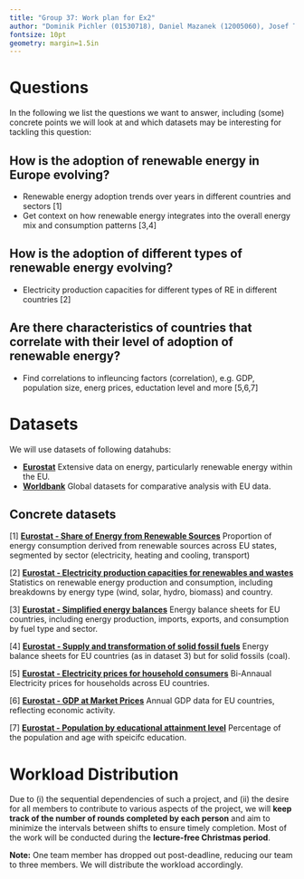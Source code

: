 ```yaml
---
title: "Group 37: Work plan for Ex2"
author: "Dominik Pichler (01530718), Daniel Mazanek (12005060), Josef Taha (11920555)"
fontsize: 10pt
geometry: margin=1.5in
---
```


# Questions
In the following we list the questions we want to answer, including (some) concrete points we will look at and which datasets may be interesting for tackling this question:

## How is the adoption of renewable energy in Europe evolving?
- Renewable energy adoption trends over years in different countries and sectors [1]
- Get context on how renewable energy integrates into the overall energy mix and consumption patterns [3,4]

## How is the adoption of different types of renewable energy evolving?
- Electricity production capacities for different types of RE in different countries [2]

## Are there characteristics of countries that correlate with their level of adoption of renewable energy?
- Find correlations to infleuncing factors (correlation), e.g. GDP, population size, energ prices, eductation level and more  [5,6,7]

# Datasets
We will use datasets of following datahubs:

- **[Eurostat](https://ec.europa.eu/eurostat/web/energy/database)** Extensive data on energy, particularly renewable energy within the EU.
- **[Worldbank](https://datacatalog.worldbank.org/search?q=renewable%20energy&start=0&sort=)**  Global datasets for comparative analysis with EU data.

## Concrete datasets
[1] **[Eurostat - Share of Energy from Renewable Sources](https://ec.europa.eu/eurostat/databrowser/view/nrg_ind_ren/default/table?lang=en)** Proportion of energy consumption derived from renewable sources across EU states, segmented by sector (electricity, heating and cooling, transport)

[2] **[Eurostat - Electricity production capacities for renewables and wastes](https://ec.europa.eu/eurostat/databrowser/view/nrg_inf_epcrw__custom_13973000/default/table?lang=en)** Statistics on renewable energy production and consumption, including breakdowns by energy type (wind, solar, hydro, biomass) and country.

[3] **[Eurostat - Simplified energy balances](https://ec.europa.eu/eurostat/databrowser/view/nrg_bal_s__custom_13973102/default/table?lang=en)** Energy balance sheets for EU countries, including energy production, imports, exports, and consumption by fuel type and sector.

[4] **[Eurostat - Supply and transformation of solid fossil fuels](https://ec.europa.eu/eurostat/databrowser/view/nrg_cb_sffm/default/table?lang=en)** Energy balance sheets for EU countries (as in dataset 3) but for solid fossils (coal).

[5] **[Eurostat - Electricity prices for household consumers](https://ec.europa.eu/eurostat/databrowser/view/nrg_pc_204/default/table?lang=en)** Bi-Annaual Electricity prices for households across EU countries.

[6] **[Eurostat - GDP at Market Prices](https://ec.europa.eu/eurostat/databrowser/view/tec00001/default/table?lang=en)** Annual GDP data for EU countries, reflecting economic activity.

[7] **[Eurostat - Population by educational attainment level](https://ec.europa.eu/eurostat/databrowser/view/edat_lfse_03/default/table?lang=en)** Percentage of the population and age with speicifc education.


# Workload Distribution

Due to (i) the sequential dependencies of such a project, and (ii) the desire for all members to contribute to various aspects of the project, we will **keep track of the number of rounds completed by each person** and aim to minimize the intervals between shifts to ensure timely completion. Most of the work will be conducted during the **lecture-free Christmas period**. 


**Note:** One team member has dropped out post-deadline, reducing our team to three members. We will distribute the workload accordingly.
